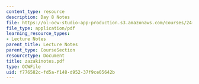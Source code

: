 ```yaml
---
content_type: resource
description: Day 8 Notes
file: https://ol-ocw-studio-app-production.s3.amazonaws.com/courses/24-942-grammar-of-a-less-familiar-language-spring-2003/f776582cfd5af148d95237f9ce05642b_zazakinotes.pdf
file_type: application/pdf
learning_resource_types:
- Lecture Notes
parent_title: Lecture Notes
parent_type: CourseSection
resourcetype: Document
title: zazakinotes.pdf
type: OCWFile
uid: f776582c-fd5a-f148-d952-37f9ce05642b
---
```

